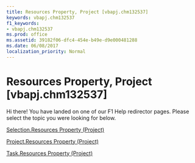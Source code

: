 ```yaml
---
title: Resources Property, Project [vbapj.chm132537]
keywords: vbapj.chm132537
f1_keywords:
- vbapj.chm132537
ms.prod: office
ms.assetid: 39182f06-dfc4-454e-b49e-d9e000481288
ms.date: 06/08/2017
localization_priority: Normal
---
```



# Resources Property, Project [vbapj.chm132537]

Hi there! You have landed on one of our F1 Help redirector pages. Please select the topic you were looking for below.

[Selection.Resources Property (Project)](http://msdn.microsoft.com/library/f51d3c00-13a6-8584-4088-521671873184%28Office.15%29.aspx)

[Project.Resources Property (Project)](http://msdn.microsoft.com/library/40744aba-2b61-2b45-133a-f1dd9c7d6add%28Office.15%29.aspx)

[Task.Resources Property (Project)](http://msdn.microsoft.com/library/72f4535f-39f1-81eb-7400-47fbca9cccd4%28Office.15%29.aspx)

